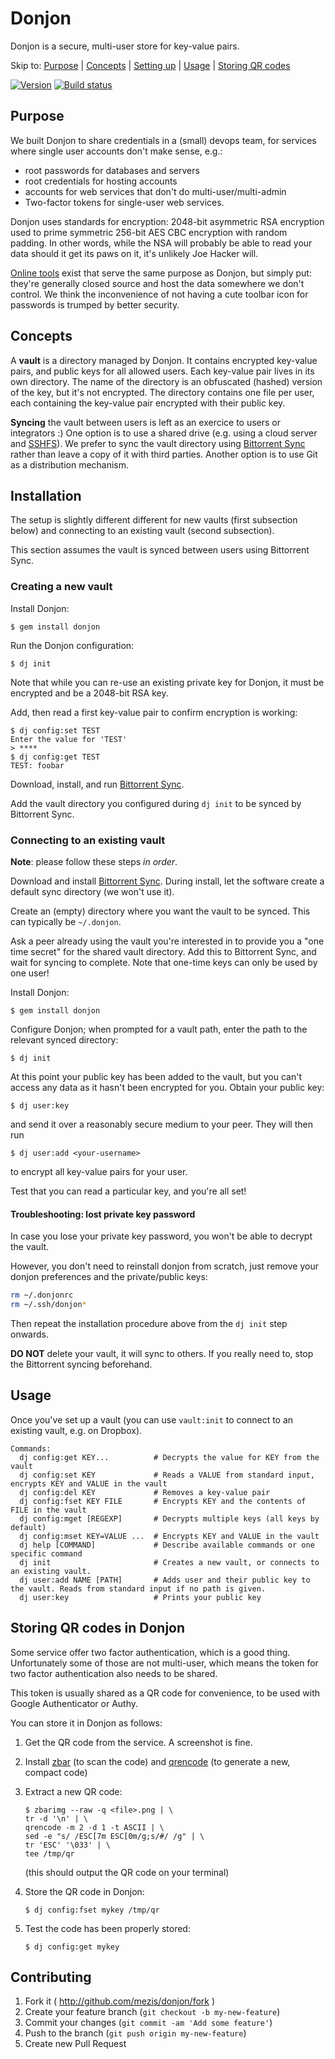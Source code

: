 # Donjon

Donjon is a secure, multi-user store for key-value pairs.

Skip to: [Purpose](#purpose) | [Concepts](#concepts) | [Setting
up](#installation) | [Usage](#usage) | [Storing QR
codes](#storing-qr-codes-in-donjon)

[![Version](https://badge.fury.io/rb/donjon.svg)](https://rubygems.org/gems/donjon)
[![Build status](https://travis-ci.org/mezis/donjon.svg?branch=master)](https://travis-ci.org/mezis/donjon)


## Purpose

We built Donjon to share credentials in a (small) devops team, for services where
single user accounts don't make sense, e.g.:

- root passwords for databases and servers
- root credentials for hosting accounts
- accounts for web services that don't do multi-user/multi-admin
- Two-factor tokens for single-user web services.

Donjon uses standards for encryption: 2048-bit asymmetric RSA encryption used to
prime symmetric 256-bit AES CBC encryption with random padding.
In other words, while the NSA will probably be able to read your data should it
get its paws on it, it's unlikely Joe Hacker will.

[Online tools](https://lastpass.com) exist that serve the same purpose as Donjon, but simply
put: they're generally closed source and host the data somewhere we don't
control. We think the inconvenience of not having a cute toolbar icon for
passwords is trumped by better security.

## Concepts

A **vault** is a directory managed by Donjon. It contains encrypted key-value
pairs, and public keys for all allowed users. Each key-value pair lives in its
own directory. The name of the directory is an obfuscated (hashed) version of
the key, but it's not encrypted. The directory contains one file per user, each
containing the key-value pair encrypted with their public key.

**Syncing** the vault between users is left as an exercice to users or
integrators :)
One option is to use a shared drive (e.g. using a cloud server and
[SSHFS](http://en.wikipedia.org/wiki/SSHFS)). We prefer to sync the vault
directory using [Bittorrent Sync](http://www.bittorrent.com/sync) rather than
leave a copy of it with third parties. Another option is to use Git as a
distribution mechanism.


## Installation

The setup is slightly different different for new vaults (first subsection below)
and connecting to an existing vault (second subsection).

This section assumes the vault is synced between users using Bittorrent Sync.


### Creating a new vault

Install Donjon:

    $ gem install donjon

Run the Donjon configuration:

    $ dj init

Note that while you can re-use an existing private key for Donjon, it must be
encrypted and be a 2048-bit RSA key.

Add, then read a first key-value pair to confirm encryption is working:

    $ dj config:set TEST
    Enter the value for 'TEST'
    > ****
    $ dj config:get TEST
    TEST: foobar

Download, install, and run [Bittorrent Sync](http://www.bittorrent.com/sync/downloads).

Add the vault directory you configured during `dj init` to be synced by
Bittorrent Sync.


### Connecting to an existing vault

**Note**: please follow these steps _in order_.

Download and install [Bittorrent Sync](http://www.bittorrent.com/sync/downloads).
During install, let the software create a default sync directory (we won't use
it).

Create an (empty) directory where you want the vault to be synced. This can
typically be `~/.donjon`.

Ask a peer already using the vault you're interested in to provide you a "one
time secret" for the shared vault directory. Add this to Bittorrent Sync, and
wait for syncing to complete. Note that one-time keys can only be used by one
user!

Install Donjon:

    $ gem install donjon

Configure Donjon; when prompted for a vault path, enter the path to the relevant
synced directory:

    $ dj init

At this point your public key has been added to the vault, but you can't access
any data as it hasn't been encrypted for you. Obtain your public key:

    $ dj user:key

and send it over a reasonably secure medium to your peer. They will then run

    $ dj user:add <your-username>

to encrypt all key-value pairs for your user.

Test that you can read a particular key, and you're all set!

#### Troubleshooting: lost private key password

In case you lose your private key password, you won't be able to decrypt the vault.

However, you don't need to reinstall donjon from scratch, just remove your donjon preferences and the private/public keys:
```bash
rm ~/.donjonrc
rm ~/.ssh/donjon*
```

Then repeat the installation procedure above from the `dj init` step onwards.

**DO NOT** delete your vault, it will sync to others.
If you really need to, stop the Bittorrent syncing beforehand.


## Usage

Once you've set up a vault (you can use `vault:init` to connect to an existing
vault, e.g. on Dropbox).

```
Commands:
  dj config:get KEY...          # Decrypts the value for KEY from the vault
  dj config:set KEY             # Reads a VALUE from standard input, encrypts KEY and VALUE in the vault
  dj config:del KEY             # Removes a key-value pair
  dj config:fset KEY FILE       # Encrypts KEY and the contents of FILE in the vault
  dj config:mget [REGEXP]       # Decrypts multiple keys (all keys by default)
  dj config:mset KEY=VALUE ...  # Encrypts KEY and VALUE in the vault
  dj help [COMMAND]             # Describe available commands or one specific command
  dj init                       # Creates a new vault, or connects to an existing vault.
  dj user:add NAME [PATH]       # Adds user and their public key to the vault. Reads from standard input if no path is given.
  dj user:key                   # Prints your public key
```


## Storing QR codes in Donjon

Some service offer two factor authentication, which is a good thing.
Unfortunately some of those are not multi-user, which means the token for two
factor authentication also needs to be shared.

This token is usually shared as a QR code for convenience, to be used with
Google Authenticator or Authy.

You can store it in Donjon as follows:

1. Get the QR code from the service. A screenshot is fine.

2. Install [zbar](http://zbar.sourceforge.net/) (to scan the code) and
   [qrencode](http://fukuchi.org/works/qrencode/) (to generate a new, compact
   code)

3. Extract a new QR code:

     ```
     $ zbarimg --raw -q <file>.png | \
     tr -d '\n' | \
     qrencode -m 2 -d 1 -t ASCII | \
     sed -e "s/ /ESC[7m ESC[0m/g;s/#/ /g" | \
     tr 'ESC' '\033' | \
     tee /tmp/qr
     ```

     (this should output the QR code on your terminal)

4. Store the QR code in Donjon:

    ```
    $ dj config:fset mykey /tmp/qr
    ```

5. Test the code has been properly stored:

    ```
    $ dj config:get mykey
    ```


## Contributing

1. Fork it ( http://github.com/mezis/donjon/fork )
2. Create your feature branch (`git checkout -b my-new-feature`)
3. Commit your changes (`git commit -am 'Add some feature'`)
4. Push to the branch (`git push origin my-new-feature`)
5. Create new Pull Request
